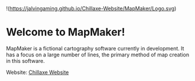 !(https://jalvingaming.github.io/Chillaxe-Website/MapMaker/Logo.svg)
# Welcome to MapMaker!
MapMaker is a fictional cartography software currently in development. It has a focus on a large number of lines, the primary method of map creation in this software.

Website: [Chillaxe Website](https://jalvingaming.github.io/Chillaxe-Website/MapMaker/)
